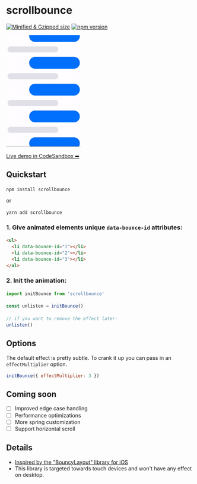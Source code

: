 # scrollbounce
[![Minified & Gzipped size](https://badgen.net/bundlephobia/minzip/scrollbounce)](https://bundlephobia.com/result?p=scrollbounce)
[![npm version](https://badgen.net/npm/v/scrollbounce)](https://npmjs.org/package/scrollbounce "View this project on npm")


<a href="https://codesandbox.io/s/scrollbounce-demo-ofxn8">
<img src="./example.gif" alt="scroll example" height="300px">
</a>

[Live demo in CodeSandbox ➡](https://codesandbox.io/s/scrollbounce-demo-ofxn8)


## Quickstart

`npm install scrollbounce`

or

`yarn add scrollbounce`

### 1. Give animated elements unique `data-bounce-id` attributes:

```html
<ul>
  <li data-bounce-id="1"></li>
  <li data-bounce-id="2"></li>
  <li data-bounce-id="3"></li>
</ul>
```

### 2. Init the animation:

```js
import initBounce from 'scrollbounce'

const unlisten = initBounce()

// if you want to remove the effect later:
unlisten()
```

## Options

The default effect is pretty subtle. To crank it up you can pass in an `effectMultiplier` option.

```js
initBounce({ effectMultiplier: 3 })
```

## Coming soon

- [ ] Improved edge case handling
- [ ] Performance optimizations
- [ ] More spring customization
- [ ] Support horizontal scroll

## Details

- [Inspired by the "BouncyLayout" library for iOS ](https://github.com/roberthein/BouncyLayout)
- This library is targeted towards touch devices and won't have any effect on desktop.
